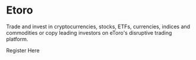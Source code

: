 # Etoro

Trade and invest in cryptocurrencies, stocks, ETFs, currencies, indices and commodities or copy leading investors on eToro's disruptive trading platform.

Register Here